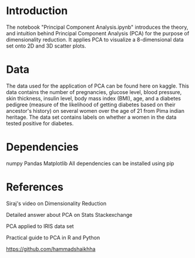# Introduction

The notebook "Principal Component Analysis.ipynb" introduces the theory, and intuition behind Principal Component Analysis (PCA) for the purpose of dimensionality reduction. It applies PCA to visualize a 8-dimensional data set onto 2D and 3D scatter plots.

# Data

The data used for the application of PCA can be found here on kaggle. This data contains the number of pregnancies, glucose level, blood pressure, skin thickness, insulin level, body mass index (BMI), age, and a diabetes pedigree (measure of the likelihood of getting diabetes based on their ancestor's history) on several women over the age of 21 from Pima indian heritage. The data set contains labels on whether a women in the data tested positive for diabetes.

# Dependencies

numpy
Pandas
Matplotlib
All dependencies can be installed using pip

# References

Siraj's video on Dimensionality Reduction

Detailed answer about PCA on Stats Stackexchange

PCA applied to IRIS data set

Practical guide to PCA in R and Python

https://github.com/hammadshaikhha

